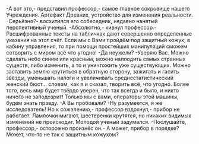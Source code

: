   -А вот это,- представил профессор,- самое главное сокровище нашего Учреждения. Артефакт Древних, устройство для изменения реальности.
-Серьёзно?- восхитился его собеседник, недавно нанятый перспективный ученый.
-Абсолютно,- кивнул профессор.- Расшифрованные тексты на табличках дают совершенно определенные указания на этот счёт. Если мы с Вами пройдём под защитный кожух, в кабину управления, то при помощи простейших манипуляций сможем сотворить с миром всё что угодно!
-Да неужели?
-Уверяю Вас. Можно сделать небо синим или красным, можно наплодить самых странных существ, либо изменить, а то и уничтожить уже существующих. Можно заставить землю крутиться в обратную сторону, зажигать и гасить звёзды, уменьшать налоги и увеличивать среднестатистический женский бюст... словом, как я и сказал, творить всё, что угодно. Более того, весь мир будет твёрдо уверен, что так всегда и было, и никто ничего не заподозрит! Только мы с вами, операторы этой машины, будем знать правду.
-А Вы пробовали?
-Ну разумеется, я же исследователь! Но к сожалению,- профессор вздохнул,- прибор не работает. Лампочки мигают, шестеренки крутятся, но никаких видимых изменений не происходит.
Молодой ученый задумался.
-Послушайте, профессор,- осторожно произнёс он.- А может, прибор в порядке? Может, что-то не так с защитным кожухом?      